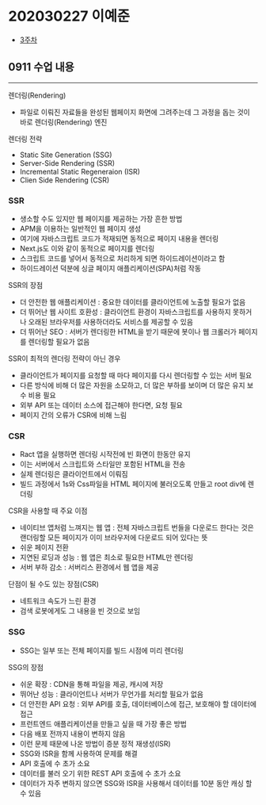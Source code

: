 # 202030227 이예준
* [3주차](#0911-수업-내용)

## 0911 수업 내용
---

렌더링(Rendering)
- 파일로 이뤄진 자료들을 완성된 웹페이지 화면에 그려주는데 그 과정을 돕는 것이 바로 렌더링(Rendering) 엔진

렌더링 전략
- Static Site Generation (SSG)
- Server-Side Rendering (SSR)
- Incremental Static Regeneraion (ISR)
- Clien Side Rendering (CSR)

### SSR
- 생소할  수도 있지만 웹 페이지를 제공하는 가장 흔한 방법
- APM을 이용하는 일반적인 웹 페이지 생성
- 여기에 자바스크립트 코드가 적재되면 동적으로 페이지 내용을 렌더링
- Next.js도 이와 같이 동적으로 페이지를 렌더링
- 스크립트 코드를 넣어서 동적으로 처리하게 되면 하이드레이션이라고 함
- 하이드레이션 덕분에 싱글 페이지 애플리케이션(SPA)처럼 작동

SSR의 장점
- 더 안전한 웹 애플리케이션 : 중요한 데이터를 클라이언트에 노출할 필요가 없음
- 더 뛰어난 웹 사이트 호환성 : 클라이언트 환경이 자바스크립트를 사용하지 못하거나 오래된 브라우저를 사용하더라도 서비스를 제공할 수 있음
- 더 뛰어난 SEO : 서버가 렌더링한 HTML을 받기 때문에 봇이나 웹 크롤러가 페이지를 렌더링할 필요가 없음

SSR이 최적의 렌더링 전략이 아닌 경우
- 클라이언트가 페이지를 요청할 때 마다 페이지를 다시 렌더링할 수 있는 서버 필요
- 다른 방식에 비해 더 많은 자원을 소모하고, 더 많은 부하를 보이며 더 많은 유지 보수 비용 필요
- 외부 API 또는 데이터 소스에 접근해야 한다면, 요청 필요
- 페이지 간의 오류가 CSR에 비해 느림

### CSR
- Ract 앱을 실행하면 렌더링 시작전에 빈 화면이 한동안 유지
- 이는 서버에서 스크립트와 스타일만 포함된 HTML을 전송
- 실제 렌더링은 클라이언트에서 이뤄짐
- 빌드 과정에서 1s와 Css파일을 HTML 페이지에 불러오도록 만들고 root div에 렌더링

CSR을 사용할 때 주요 이점
- 네이티브 앱처럼 느껴지는 웹 앱 : 전체 자바스크립트 번들을 다운로드 한다는 것은 랜더링할 모든 페이지가 이미 브라우저에 다운로드 되어 있다는 뜻
- 쉬운 페이지 전환
- 지연된 로딩과 성능 : 웹 앱은 최소로 필요한 HTML만 렌더링
- 서버 부하 감소 : 서버리스 환경에서 웹 앱을 제공

단점이 될 수도 있는 장점(CSR)
- 네트워크 속도가 느린 환경
- 검색 로봇에게도 그 내용을 빈 것으로 보임

### SSG
- SSG는 일부 또는 전체 페이지를 빌드 시점에 미리 렌더링

SSG의 장점
- 쉬운 확장 : CDN을 통해 파일을 제공, 캐시에 저장
- 뛰어난 성능 : 클라이언트나 서버가 무언가를 처리할 필요가 없음
- 더 안전한 API 요청 : 외부 API를 호출, 데이터베이스에 접근, 보호해야 할 데이터에 접근
- 프런트엔드 애플리케이션을 만들고 싶을 때 가장 좋은 방법
- 다음 배포 전까지 내용이 변하지 않음
- 이런 문제 때문에 나온 방법이 증분 정적 재생성(ISR)
- SSG와 ISR을 함께 사용하여 문제를 해결
- API 호출에 수 초가 소요
- 데이터를 불러 오기 위한 REST API 호출에 수 초가 소요
- 데이터가 자주 변하지 않으면 SSG와 ISR을 사용해서 데이터를 10분 동안 캐싱 할 수 있음
